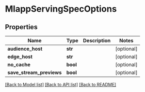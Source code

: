 # MlappServingSpecOptions

## Properties
Name | Type | Description | Notes
------------ | ------------- | ------------- | -------------
**audience_host** | **str** |  | [optional] 
**edge_host** | **str** |  | [optional] 
**no_cache** | **bool** |  | [optional] 
**save_stream_previews** | **bool** |  | [optional] 

[[Back to Model list]](../README.md#documentation-for-models) [[Back to API list]](../README.md#documentation-for-api-endpoints) [[Back to README]](../README.md)


